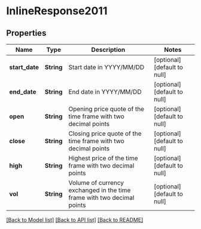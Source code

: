 # InlineResponse2011

## Properties
Name | Type | Description | Notes
------------ | ------------- | ------------- | -------------
**start_date** | **String** | Start date in YYYY/MM/DD | [optional] [default to null]
**end_date** | **String** | End date in YYYY/MM/DD | [optional] [default to null]
**open** | **String** | Opening price quote of the time frame with two decimal points | [optional] [default to null]
**close** | **String** | Closing price quote of the time frame with two decimal points | [optional] [default to null]
**high** | **String** | Highest price of the time frame with two decimal points | [optional] [default to null]
**vol** | **String** | Volume of currency exchanged in the time frame with two decimal points | [optional] [default to null]

[[Back to Model list]](../README.md#documentation-for-models) [[Back to API list]](../README.md#documentation-for-api-endpoints) [[Back to README]](../README.md)


